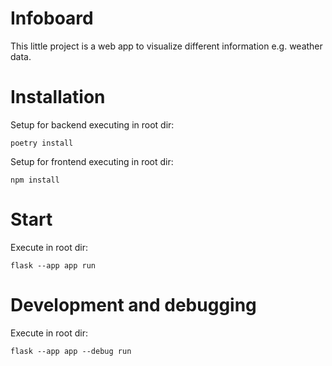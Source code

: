 # Infoboard
This little project is a web app to visualize different information e.g. weather data.


# Installation
Setup for backend executing in root dir:
```
poetry install
```

Setup for frontend executing in root dir:
```
npm install
```


# Start
Execute in root dir:
```
flask --app app run
```


# Development and debugging
Execute in root dir:
```
flask --app app --debug run
```